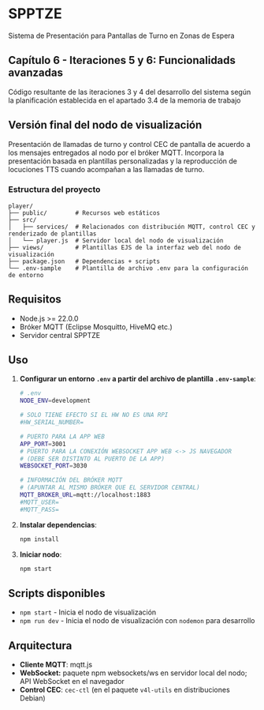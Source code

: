 # SPPTZE
Sistema de Presentación para Pantallas de Turno en Zonas de Espera

## Capítulo 6 - Iteraciones 5 y 6: Funcionalidads avanzadas
Código resultante de las iteraciones 3 y 4 del desarrollo del sistema según la planificación establecida en el apartado 3.4 de la memoria de trabajo

## Versión final del nodo de visualización
Presentación de llamadas de turno y control CEC de pantalla de acuerdo a los mensajes entregados al nodo por el bróker MQTT. Incorpora la presentación basada en plantillas personalizadas y la reproducción de locuciones TTS cuando acompañan a las llamadas de turno.

### Estructura del proyecto
```
player/
├── public/        # Recursos web estáticos
├── src/
│   ├── services/  # Relacionados con distribución MQTT, control CEC y renderizado de plantillas
│   └── player.js  # Servidor local del nodo de visualización
├── views/         # Plantillas EJS de la interfaz web del nodo de visualización
├── package.json   # Dependencias + scripts
└── .env-sample    # Plantilla de archivo .env para la configuración de entorno
```

## Requisitos
- Node.js >= 22.0.0
- Bróker MQTT (Eclipse Mosquitto, HiveMQ etc.)
- Servidor central SPPTZE

## Uso
1. **Configurar un entorno `.env` a partir del archivo de plantilla `.env-sample`**:
   ```bash
   # .env
   NODE_ENV=development
   
   # SOLO TIENE EFECTO SI EL HW NO ES UNA RPI
   #HW_SERIAL_NUMBER=
   
   # PUERTO PARA LA APP WEB
   APP_PORT=3001
   # PUERTO PARA LA CONEXIÓN WEBSOCKET APP WEB <-> JS NAVEGADOR
   # (DEBE SER DISTINTO AL PUERTO DE LA APP)
   WEBSOCKET_PORT=3030
   
   # INFORMACIÓN DEL BRÓKER MQTT
   # (APUNTAR AL MISMO BRÓKER QUE EL SERVIDOR CENTRAL)
   MQTT_BROKER_URL=mqtt://localhost:1883
   #MQTT_USER=
   #MQTT_PASS=
   ```

2. **Instalar dependencias**:
   ```bash
   npm install
   ```

3. **Iniciar nodo**:
   ```bash
   npm start
   ```

## Scripts disponibles
- `npm start` - Inicia el nodo de visualización
- `npm run dev` - Inicia el nodo de visualización con `nodemon` para desarrollo

## Arquitectura
- **Cliente MQTT**: mqtt.js
- **WebSocket:** paquete npm websockets/ws en servidor local del nodo; API WebSocket en el navegador
- **Control CEC**: `cec-ctl` (en el paquete `v4l-utils` en distribuciones Debian)
